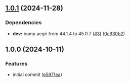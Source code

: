 ## [1.0.1](https://github.com/achingbrain/retimeable-signal/compare/v1.0.0...v1.0.1) (2024-11-28)

### Dependencies

* **dev:** bump aegir from 44.1.4 to 45.0.7 ([#3](https://github.com/achingbrain/retimeable-signal/issues/3)) ([0c930b2](https://github.com/achingbrain/retimeable-signal/commit/0c930b2dda6857d4728231686101795426a072bd))

## 1.0.0 (2024-10-11)

### Features

* initial commit ([e5971ea](https://github.com/achingbrain/retimeable-signal/commit/e5971eab873a6a42538e07de04b7a88aa589ee3e))
